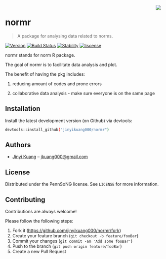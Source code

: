
<!-- README.md is generated from README.Rmd. Please edit that file -->
<img src="img/sticker.jpeg" align="right" />

# normr
> A package for analysing data related to norms.

[![Version](https://img.shields.io/badge/version-0.1-brightgreen.svg?style=shields)](https://shields.io/#/)
[![Build Status](https://img.shields.io/badge/build_statue-undergoing-yellow.svg?style=shields)](https://shields.io/#/)
[![Stability](https://img.shields.io/badge/stability-experimental-orange.svg?style=shields)](https://shields.io/#/)
[![liscense](https://img.shields.io/badge/liscense-PennSoNG-red.svg?style=shields)](https://shields.io/#/)


normr stands for norm R package. 

The goal of normr is to facilitate data analysis and plot. 

The benefit of having the pkg includes: 

1. reducing amount of codes and prone errors 

2. collaborative data analysis - make sure everyone is on the same page




## Installation

Install the latest development version (on Github) via devtools:

```sh
devtools::install_github("jinyikuang000/normr")
```


## Authors

- [Jinyi Kuang](https://www.jinyikuang.com) – jkuang000@gmail.com



## License

Distributed under the PennSoNG license. See ``LICENSE`` for more information.


## Contributing

Contributions are always welcome!

Please follow the following steps:
1. Fork it (<https://github.com/jinyikuang000/normr/fork>)
2. Create your feature branch (`git checkout -b feature/fooBar`)
3. Commit your changes (`git commit -am 'Add some fooBar'`)
4. Push to the branch (`git push origin feature/fooBar`)
5. Create a new Pull Request


